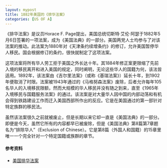 ```yaml
---
layout: mypost
title: 1882年美国的《排华法案》
categories: [US OF A]
---
```




《排华法案》是议员Horace F. Page提出，美国总统切斯特·艾伦·阿瑟于1882年5月6日签署的一项法案，成为《美国法典》的一部分。美国两党人士均参与了对该法案的推动。此法案为1880年对《天津条约续增条约》的修订，允许美国暂停华人移民。国会根据修订的条约，很快就制定了这项法案。

这项法案将所有华人劳工拒于美国之外长达十年。其1884年修正案更限缩了先前入境的移民离开和进入美国的规定，同时阐明，无论这些华人的国籍为何，该法皆适用。1892年，该法案由《吉尔里法案》（或称《基瑞法案》）延长十年，到1902年便取消了时限。法案被1943年通过的《马格努森法案》废除，后者允许每年105名华人的入境移民限额，然而大规模的华人移民并没有随之到来，直至《1965年入境移民与国籍服务法案》的通过。该法案是对大量华人因中国的内部动荡和有机会得到铁路建设工作而迁入美国西部所作出的反应。它是在美国通过的第一部针对特定族群的移民法。

虽然该法案很久之前就被废止，但是长期以来它却一直是《美国法典》的一部分。即便是今天，虽然它所有的内容都早已被废除，但是《美国法典》第8篇第7章题名为“排除华人”（Exclusion of Chinese）。它是第8篇（外国人和国籍）的15章里唯一一个完全针对一个特定国籍或族群的章节。

#### 参考资料

- [美国排华法案](https://zh.wikipedia.org/zh-cn/%E7%BE%8E%E5%9B%BD%E6%8E%92%E5%8D%8E%E6%B3%95%E6%A1%88)